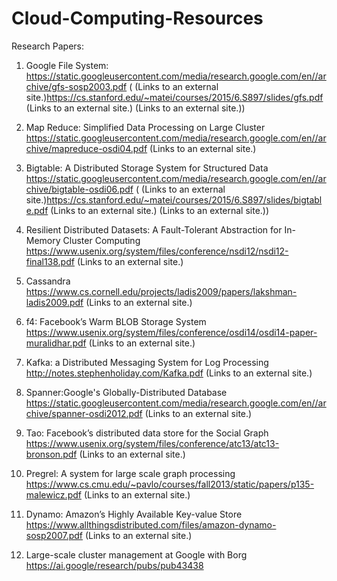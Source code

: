 # Cloud-Computing-Resources

Research Papers:
1. Google File System: https://static.googleusercontent.com/media/research.google.com/en//archive/gfs-sosp2003.pdf  ( (Links to an external site.)https://cs.stanford.edu/~matei/courses/2015/6.S897/slides/gfs.pdf (Links to an external site.) (Links to an external site.))

2. Map Reduce: Simplified Data Processing on Large Cluster https://static.googleusercontent.com/media/research.google.com/en//archive/mapreduce-osdi04.pdf (Links to an external site.)

3. Bigtable: A Distributed Storage System for Structured Data https://static.googleusercontent.com/media/research.google.com/en//archive/bigtable-osdi06.pdf ( (Links to an external site.)https://cs.stanford.edu/~matei/courses/2015/6.S897/slides/bigtable.pdf (Links to an external site.) (Links to an external site.))

4. Resilient Distributed Datasets: A Fault-Tolerant Abstraction for In-Memory Cluster Computing https://www.usenix.org/system/files/conference/nsdi12/nsdi12-final138.pdf (Links to an external site.)

5. Cassandra https://www.cs.cornell.edu/projects/ladis2009/papers/lakshman-ladis2009.pdf (Links to an external site.)

6. f4: Facebook’s Warm BLOB Storage System https://www.usenix.org/system/files/conference/osdi14/osdi14-paper-muralidhar.pdf (Links to an external site.)

7. Kafka: a Distributed Messaging System for Log Processing http://notes.stephenholiday.com/Kafka.pdf (Links to an external site.)

8. Spanner:Google's Globally-Distributed Database https://static.googleusercontent.com/media/research.google.com/en//archive/spanner-osdi2012.pdf (Links to an external site.)

9. Tao: Facebook’s distributed data store for the Social Graph https://www.usenix.org/system/files/conference/atc13/atc13-bronson.pdf (Links to an external site.)

10. Pregrel: A system for large scale graph processing https://www.cs.cmu.edu/~pavlo/courses/fall2013/static/papers/p135-malewicz.pdf (Links to an external site.)

11. Dynamo: Amazon’s Highly Available Key-value Store  https://www.allthingsdistributed.com/files/amazon-dynamo-sosp2007.pdf (Links to an external site.)

12. Large-scale cluster management at Google with Borg https://ai.google/research/pubs/pub43438
